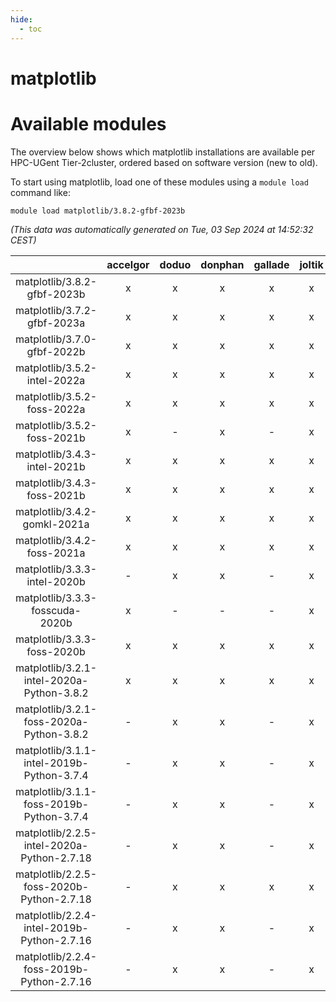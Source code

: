 ```yaml
---
hide:
  - toc
---
```


matplotlib
==========

# Available modules


The overview below shows which matplotlib installations are available per HPC-UGent Tier-2cluster, ordered based on software version (new to old).

To start using matplotlib, load one of these modules using a `module load` command like:

```shell
module load matplotlib/3.8.2-gfbf-2023b
```

*(This data was automatically generated on Tue, 03 Sep 2024 at 14:52:32 CEST)*  

| |accelgor|doduo|donphan|gallade|joltik|shinx|skitty|
| :---: | :---: | :---: | :---: | :---: | :---: | :---: | :---: |
|matplotlib/3.8.2-gfbf-2023b|x|x|x|x|x|x|x|
|matplotlib/3.7.2-gfbf-2023a|x|x|x|x|x|x|x|
|matplotlib/3.7.0-gfbf-2022b|x|x|x|x|x|-|x|
|matplotlib/3.5.2-intel-2022a|x|x|x|x|x|-|x|
|matplotlib/3.5.2-foss-2022a|x|x|x|x|x|x|x|
|matplotlib/3.5.2-foss-2021b|x|-|x|-|x|-|-|
|matplotlib/3.4.3-intel-2021b|x|x|x|x|x|-|x|
|matplotlib/3.4.3-foss-2021b|x|x|x|x|x|-|x|
|matplotlib/3.4.2-gomkl-2021a|x|x|x|x|x|-|x|
|matplotlib/3.4.2-foss-2021a|x|x|x|x|x|-|x|
|matplotlib/3.3.3-intel-2020b|-|x|x|-|x|-|x|
|matplotlib/3.3.3-fosscuda-2020b|x|-|-|-|x|-|-|
|matplotlib/3.3.3-foss-2020b|x|x|x|x|x|-|x|
|matplotlib/3.2.1-intel-2020a-Python-3.8.2|x|x|x|x|x|-|x|
|matplotlib/3.2.1-foss-2020a-Python-3.8.2|-|x|x|-|x|-|x|
|matplotlib/3.1.1-intel-2019b-Python-3.7.4|-|x|x|-|x|-|x|
|matplotlib/3.1.1-foss-2019b-Python-3.7.4|-|x|x|-|x|-|x|
|matplotlib/2.2.5-intel-2020a-Python-2.7.18|-|x|x|-|x|-|x|
|matplotlib/2.2.5-foss-2020b-Python-2.7.18|-|x|x|x|x|-|x|
|matplotlib/2.2.4-intel-2019b-Python-2.7.16|-|x|x|-|x|-|x|
|matplotlib/2.2.4-foss-2019b-Python-2.7.16|-|x|x|-|x|-|x|
